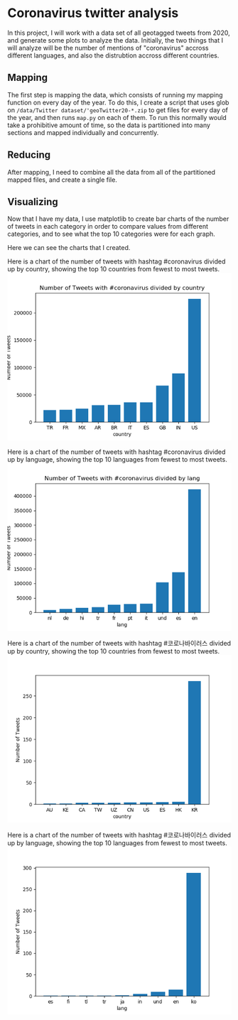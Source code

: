 # Coronavirus twitter analysis

In this project, I will work with a data set of all geotagged tweets from 2020, and generate some plots to analyze the data. Initially, the two things that I will analyze will be the number of mentions of "coronavirus" accross different languages, and also the distrubtion accross different countries.

## Mapping

The first step is mapping the data, which consists of running my mapping function on every day of the year. To do this, I create a script that uses glob on `/data/Twitter dataset/'geoTwitter20-*.zip` to get files for every day of the year, and then runs `map.py` on each of them. To run this normally would take a prohibitive amount of time, so the data is partitioned into many sections and mapped individually and concurrently.

## Reducing

After mapping, I need to combine all the data from all of the partitioned mapped files, and create a single file.

## Visualizing

Now that I have my data, I use matplotlib to create bar charts of the number of tweets in each category in order to compare values from different categories, and to see what the top 10 categories were for each graph.

Here we can see the charts that I created.

Here is a chart of the number of tweets with hashtag #coronavirus divided up by country, showing the top 10 countries from fewest to most tweets.
![alt text](https://github.com/eoinoconnell04/twitter_coronavirus/blob/master/coronavirus_country.png)

Here is a chart of the number of tweets with hashtag #coronavirus divided up by language, showing the top 10 languages from fewest to most tweets.
![alt text](https://github.com/eoinoconnell04/twitter_coronavirus/blob/master/coronavirus_lang.png)

Here is a chart of the number of tweets with hashtag #코로나바이러스 divided up by country, showing the top 10 countries from fewest to most tweets.
![alt text](https://github.com/eoinoconnell04/twitter_coronavirus/blob/master/korean_country.png)

Here is a chart of the number of tweets with hashtag #코로나바이러스 divided up by language, showing the top 10 languages from fewest to most tweets.
![alt text](https://github.com/eoinoconnell04/twitter_coronavirus/blob/master/korean_lang.png)
